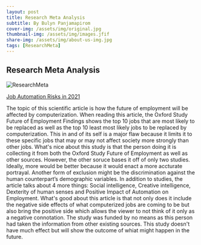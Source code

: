 ```yaml
---
layout: post
title: Research Meta Analysis
subtitle: By Bulyn Panjamapirom
cover-img: /assets/img/original.jpg
thumbnail-img: /assets/img/images.jfif
share-img: /assets/img/about-us-img.jpg
tags: [ResearchMeta]
---
```


## Research Meta Analysis 
![ResearchMeta](https://s2.research.com/wp-content/uploads/2021/01/24110159/robot-1.jpg) 

[Job Automation Risks in 2021](https://research.com/careers/job-automation-risks) 

The topic of this scientific article is how the future of employment will be affected by computerization. When reading this article, the Oxford Study Future of Employment Findings shows the top 10 jobs that are most likely to be replaced as well as the top 10 least most likely jobs to be replaced by computerization. This in and of its self is a major flaw because it limits it to these specific jobs that may or may not affect society more strongly than other jobs. What's nice about  this study is that the person doing it is collecting it from both the Oxford Study Future of Employment as well as other sources. However, the other soruce bases it off of only two studies. Ideally, more would be better because it  would enact a more accturate portrayal. Another form of exclusion might be the discrimination against the human counterpart’s demographic variables. In addition to studies, the article talks about 4 more things: Social intelligence, Creative intelligence, Dexterity of human senses and Positive Impact of Automation on Employment. What's good about this article is that not only does it include the negative side effects of what computerized jobs are coming to be but also bring the positive side which allows the viewer to not think of it only as a negative connotation. The study was funded by no means as this person had taken the information from other existing sources. This study doesn't have much effect but will show the outcome of whiat might happen in the future. 



